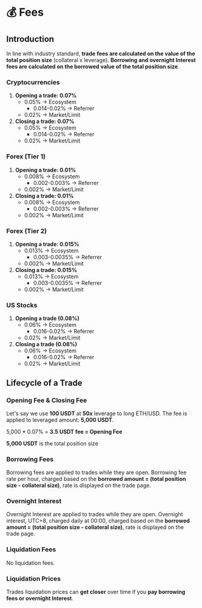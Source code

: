 # 💰 Fees

## Introduction

In line with industry standard, **trade** **fees are calculated on the value of the total position size** (collateral x leverage). **Borrowing and overnight Interest** **fees are calculated on the borrowed value of the total position size**.

### Cryptocurrencies

1. **Opening a trade: 0.07%**
   * 0.05% -> Ecosystem
     * 0.014-0.02% -> Referrer
   * 0.02% -> Market/Limit
2. **Closing a trade: 0.07%**
   * 0.05% -> Ecosystem
     * 0.014-0.02% -> Referrer
   * 0.02% -> Market/Limit

### Forex (Tier 1)

1. **Opening a trade: 0.01%**
   * 0.008% -> Ecosystem
     * 0.002-0.003% -> Referrer
   * 0.002% -> Market/Limit
2. **Closing a trade: 0.01%**
   * 0.008% -> Ecosystem
     * 0.002-0.003% -> Referrer
   * 0.002% -> Market/Limit



### Forex (Tier 2)

1. **Opening a trade: 0.015%**
   * 0.013% -> Ecosystem
     * 0.003-0.0035% -> Referrer
   * 0.002% -> Market/Limit
2. **Closing a trade: 0.015%**
   * 0.013% -> Ecosystem
     * 0.003-0.0035% -> Referrer
   * 0.002% -> Market/Limit



### US Stocks

1. **Opening a trade (0.08%)**
   * 0.06% -> Ecosystem
     * 0.016-0.02% -> Referrer
   * 0.02% -> Market/Limit
2. **Closing a trade (0.08%)**
   * 0.06% -> Ecosystem
     * 0.016-0.02% -> Referrer
   * 0.02% -> Market/Limit



## **Lifecycle of a Trade**

### Opening Fee & Closing Fee

Let's say we use **100 USDT** at **50x** leverage to long ETH/USD. The fee is applied to leveraged amount: **5,000 USDT**.

5,000 \* 0.07% = **3.5 USDT fee = Opening Fee**

**5,000 USDT** is the  total position size



### **Borrowing Fee**s

Borrowing fees are applied to trades while they are open. Borrowing fee rate per hour, charged based on the **borrowed amount = (total position size - collateral size)**, rate is displayed on the trade page.



### Overnight Interest

Overnight Interest are applied to trades while they are open. Overnight interest, UTC+8, charged daily at 00:00, charged based on the **borrowed amount = (total position size - collateral size)**, rate is displayed on the trade page.



### Liquidation Fees

No liquidation fees.



### Liquidation Prices

Trades liquidation prices can **get closer** over time if you **pay borrowing fees or overnight Interest**.
